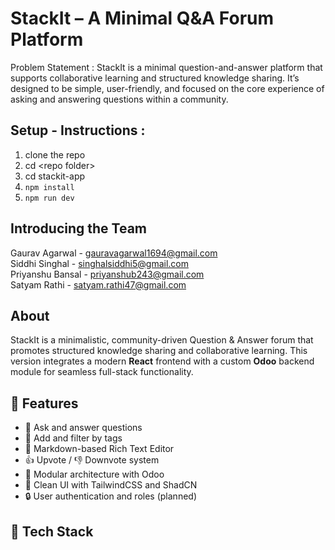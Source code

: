 # StackIt – A Minimal Q&A Forum Platform
Problem Statement : StackIt is a minimal question-and-answer platform that supports collaborative learning and structured knowledge sharing. It’s designed to be simple, user-friendly, and focused on the core experience of asking and answering questions within a community.

## Setup - Instructions : 
1. clone the repo  
2. cd \<repo folder>  
3. cd stackit-app  
4. `npm install`  
5. `npm run dev`  

## Introducing the Team
Gaurav Agarwal - gauravagarwal1694@gmail.com  
Siddhi Singhal - singhalsiddhi5@gmail.com  
Priyanshu Bansal - priyanshub243@gmail.com  
Satyam Rathi - satyam.rathi47@gmail.com  

## About

StackIt is a minimalistic, community-driven Question & Answer forum that promotes structured knowledge sharing and collaborative learning. This version integrates a modern **React** frontend with a custom **Odoo** backend module for seamless full-stack functionality.


## 📌 Features

- 📄 Ask and answer questions
- 🔖 Add and filter by tags
- 📝 Markdown-based Rich Text Editor
- 👍 Upvote / 👎 Downvote system
- 🧩 Modular architecture with Odoo
- 🎨 Clean UI with TailwindCSS and ShadCN
- 🔒 User authentication and roles (planned)


## 🧱 Tech Stack

